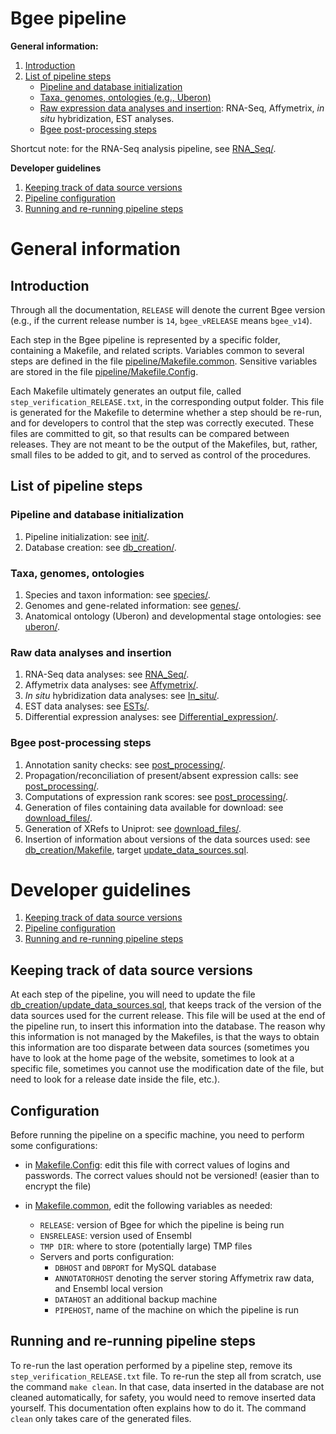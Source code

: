 # Bgee pipeline

**General information:**

1. [Introduction](#introduction)
2. [List of pipeline steps](#list-of-pipeline-steps)
   * [Pipeline and database initialization](#pipeline-and-database-initialization)
   * [Taxa, genomes, ontologies (e.g., Uberon)](#taxa-genomes-ontologies)
   * [Raw expression data analyses and insertion](#raw-data-analyses-and-insertion): RNA-Seq, Affymetrix, _in situ_ hybridization, EST analyses.
   * [Bgee post-processing steps](#bgee-post-processing-steps)

Shortcut note: for the RNA-Seq analysis pipeline, see [RNA_Seq/](RNA_Seq/).


**Developer guidelines**

1. [Keeping track of data source versions](#keeping-track-of-data-source-versions)
2. [Pipeline configuration](#configuration)
3. [Running and re-running pipeline steps](#running-and-re-running-pipeline-steps)


# General information

## Introduction

Through all the documentation, `RELEASE` will denote the current Bgee version
(e.g., if the current release number is `14`, `bgee_vRELEASE` means `bgee_v14`).

Each step in the Bgee pipeline is represented by a specific folder,
containing a Makefile, and related scripts. Variables common
to several steps are defined in the file [pipeline/Makefile.common](Makefile.common).
Sensitive variables are stored in the file [pipeline/Makefile.Config](Makefile.Config).

Each Makefile ultimately generates an output file, called `step_verification_RELEASE.txt`, in the corresponding output folder.
This file is generated for the Makefile to determine whether a step should be re-run, and for developers to control that the step was correctly executed.
These files are committed to git, so that results can be compared between releases.
They are not meant to be the output of the Makefiles, but, rather, small files to be added to git, and to served as control of the procedures.


## List of pipeline steps

### Pipeline and database initialization

1. Pipeline initialization: see [init/](init/).
2. Database creation: see [db_creation/](db_creation/).

### Taxa, genomes, ontologies

1. Species and taxon information: see [species/](species/).
2. Genomes and gene-related information: see [genes/](genes/).
3. Anatomical ontology (Uberon) and developmental stage ontologies: see [uberon/](uberon/).

### Raw data analyses and insertion

1. RNA-Seq data analyses: see [RNA_Seq/](RNA_Seq/).
2. Affymetrix data analyses: see [Affymetrix/](Affymetrix/).
3. _In situ_ hybridization data analyses: see [In_situ/](In_situ/).
4. EST data analyses: see [ESTs/](ESTs/).
5. Differential expression analyses: see [Differential_expression/](Differential_expression/).

### Bgee post-processing steps

1. Annotation sanity checks: see [post_processing/](post_processing/).
2. Propagation/reconciliation of present/absent expression calls: see [post_processing/](post_processing/).
3. Computations of expression rank scores: see [post_processing/](post_processing/).
4. Generation of files containing data available for download: see [download_files/](download_files/).
5. Generation of XRefs to Uniprot: see [download_files/](download_files/).
6. Insertion of information about versions of the data sources used: see [db_creation/Makefile](db_creation/Makefile), target [update_data_sources.sql](db_creation/update_data_sources.sql).

# Developer guidelines

1. [Keeping track of data source versions](#keeping-track-of-data-source-versions)
2. [Pipeline configuration](#configuration)
3. [Running and re-running pipeline steps](#running-and-re-running-pipeline-steps)

## Keeping track of data source versions

At each step of the pipeline, you will need to update the file [db_creation/update_data_sources.sql](db_creation/update_data_sources.sql), that keeps track of the version of the data sources used for the current release.
This file will be used at the end of the pipeline run, to insert this information into the database.
The reason why this information is not managed by the Makefiles, is that the ways to obtain this information are too disparate between data sources
(sometimes you have to look at the home page of the website, sometimes to look at a specific file, sometimes you cannot use the modification date of the file, but need to look for a release date inside the file, etc.).

## Configuration

Before running the pipeline on a specific machine, you need to perform some configurations:

* in [Makefile.Config](Makefile.Config): edit this file with correct values of logins and passwords. The correct values
should not be versioned! (easier than to encrypt the file)

* in [Makefile.common](Makefile.common), edit the following variables as needed:
  * `RELEASE`: version of Bgee for which the pipeline is being run
  * `ENSRELEASE`: version used of Ensembl
  * `TMP DIR`: where to store (potentially large) TMP files
  * Servers and ports configuration: 
    * `DBHOST` and `DBPORT` for MySQL database
    * `ANNOTATORHOST` denoting the server storing Affymetrix raw data, and Ensembl local version
    * `DATAHOST` an additional backup machine
    * `PIPEHOST`, name of the machine on which the pipeline is run
  
## Running and re-running pipeline steps

To re-run the last operation performed by a pipeline step, remove its `step_verification_RELEASE.txt` file.
To re-run the step all from scratch, use the command `make clean`.
In that case, data inserted in the database are not cleaned automatically, for safety, you would need to remove inserted data yourself.
This documentation often explains how to do it.
The command `clean` only takes care of the generated files.


